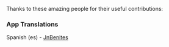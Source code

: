 <p>Thanks to these amazing people for their useful contributions:</p>

### App Translations

Spanish (es) - [JnBenites](https://github.com/JnBenites)
